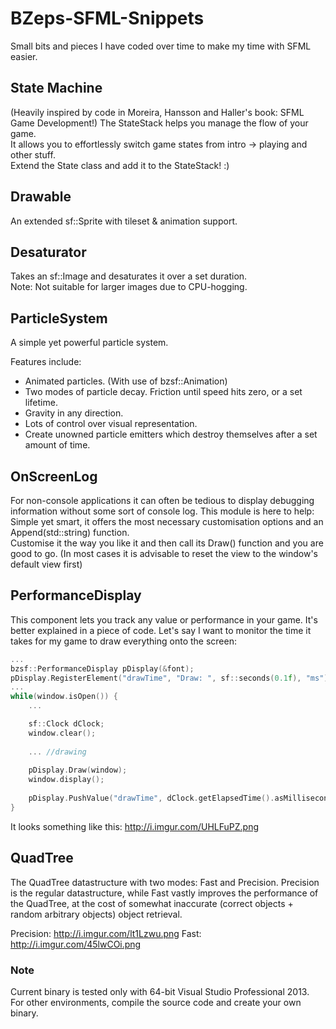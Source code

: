 BZeps-SFML-Snippets
===================
Small bits and pieces I have coded over time to make my time with SFML easier.

State Machine
-------------
(Heavily inspired by code in Moreira, Hansson and Haller's book: SFML Game Development!)
The StateStack helps you manage the flow of your game.    
It allows you to effortlessly switch game states from intro -> playing and other stuff.    
Extend the State class and add it to the StateStack! :) 

Drawable
--------
An extended sf::Sprite with tileset & animation support.

Desaturator
-----------
Takes an sf::Image and desaturates it over a set duration.    
Note: Not suitable for larger images due to CPU-hogging.

ParticleSystem
--------------
A simple yet powerful particle system.    

Features include:

- Animated particles. (With use of bzsf::Animation)
- Two modes of particle decay. Friction until speed hits zero, or a set lifetime.
- Gravity in any direction.
- Lots of control over visual representation.
- Create unowned particle emitters which destroy themselves after a set amount of time.

OnScreenLog
-----------
For non-console applications it can often be tedious to display debugging information without some sort of console log.
This module is here to help: Simple yet smart, it offers the most necessary customisation options and an Append(std::string) function.    
Customise it the way you like it and then call its Draw() function and you are good to go. (In most cases it is advisable to reset the view to the window's default view first)

PerformanceDisplay
------------------
This component lets you track any value or performance in your game.
It's better explained in a piece of code. Let's say I want to monitor the time it takes for my game to draw everything onto the screen:

```c++
...
bzsf::PerformanceDisplay pDisplay(&font);
pDisplay.RegisterElement("drawTime", "Draw: ", sf::seconds(0.1f), "ms");
...
while(window.isOpen()) {
	...

	sf::Clock dClock;
	window.clear();
	
	... //drawing
	
	pDisplay.Draw(window);
	window.display();
	
	pDisplay.PushValue("drawTime", dClock.getElapsedTime().asMilliseconds());
}
```
It looks something like this: http://i.imgur.com/UHLFuPZ.png

QuadTree
--------
The QuadTree datastructure with two modes: Fast and Precision.
Precision is the regular datastructure, while Fast vastly improves the performance of the QuadTree, at the cost of somewhat inaccurate (correct objects + random arbitrary objects) object retrieval.

Precision: 	http://i.imgur.com/lt1Lzwu.png
Fast: 		http://i.imgur.com/45lwCOi.png

### Note ###
Current binary is tested only with 64-bit Visual Studio Professional 2013.    
For other environments, compile the source code and create your own binary.
